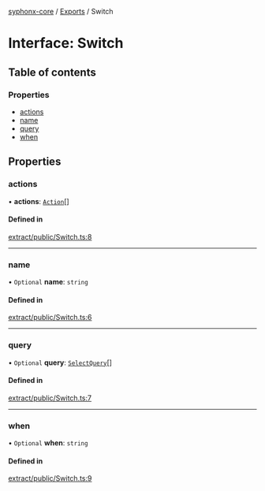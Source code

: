 [syphonx-core](../README.md) / [Exports](../modules.md) / Switch

# Interface: Switch

## Table of contents

### Properties

- [actions](Switch.md#actions)
- [name](Switch.md#name)
- [query](Switch.md#query)
- [when](Switch.md#when)

## Properties

### actions

• **actions**: [`Action`](../modules.md#action)[]

#### Defined in

[extract/public/Switch.ts:8](https://github.com/dtempx/syphonx-core/blob/09d2037/extract/public/Switch.ts#L8)

___

### name

• `Optional` **name**: `string`

#### Defined in

[extract/public/Switch.ts:6](https://github.com/dtempx/syphonx-core/blob/09d2037/extract/public/Switch.ts#L6)

___

### query

• `Optional` **query**: [`SelectQuery`](../modules.md#selectquery)[]

#### Defined in

[extract/public/Switch.ts:7](https://github.com/dtempx/syphonx-core/blob/09d2037/extract/public/Switch.ts#L7)

___

### when

• `Optional` **when**: `string`

#### Defined in

[extract/public/Switch.ts:9](https://github.com/dtempx/syphonx-core/blob/09d2037/extract/public/Switch.ts#L9)
